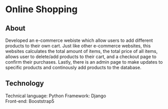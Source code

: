 # Online Shopping

## About 
Developed an e-commerce webiste which allow users to add different products to their own cart. Just like other e-commerce websites, this websites calculates the total amount of items, the total price of all items, allows user to delete/add products to their cart, and a checkout page to confirm their purchases. Lastly, there is an admin page to make updates to specific products and continously add products to the database. 

## Technology
Technical language: Python
Framework: Django <br>
Front-end: Booststrap5
